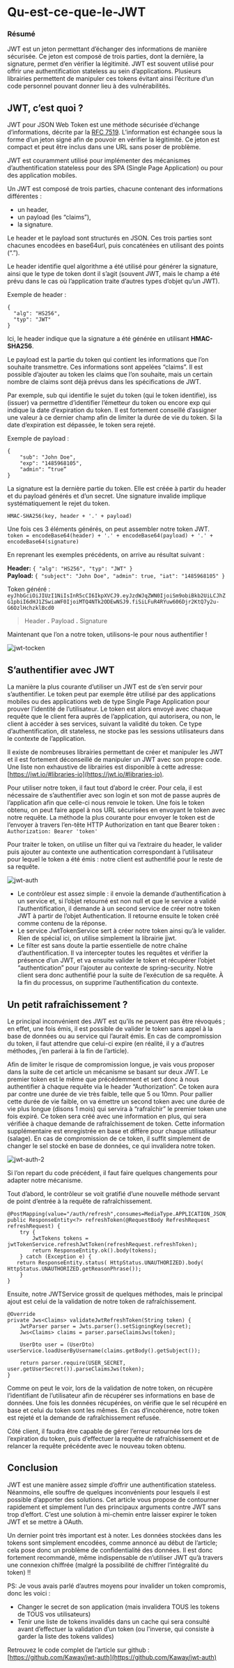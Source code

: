 # Qu-est-ce-que-le-JWT

### Résumé

JWT est un jeton permettant d’échanger des informations de manière sécurisée. Ce jeton est composé de trois parties, dont la dernière, la signature, permet d’en vérifier la légitimité. JWT est souvent utilisé pour offrir une authentification stateless au sein d’applications. Plusieurs librairies permettent de manipuler ces tokens évitant ainsi l’écriture d’un code personnel pouvant donner lieu à des vulnérabilités.

## JWT, c’est quoi ?

JWT pour JSON Web Token est une méthode sécurisée d’échange d’informations, décrite par la [RFC 7519](https://tools.ietf.org/html/rfc7519). L’information est échangée sous la forme d’un jeton signé afin de pouvoir en vérifier la légitimité. Ce jeton est compact et peut être inclus dans une URL sans poser de problème.

JWT est couramment utilisé pour implémenter des mécanismes d’authentification stateless pour des SPA (Single Page Application) ou pour des application mobiles.

Un JWT est composé de trois parties, chacune contenant des informations différentes :

*   un header,
*   un payload (les “claims”),
*   la signature.

Le header et le payload sont structurés en JSON. Ces trois parties sont chacunes encodées en base64url, puis concaténées en utilisant des points (“.”).

Le header identifie quel algorithme a été utilisé pour générer la signature, ainsi que le type de token dont il s’agit (souvent JWT, mais le champ a été prévu dans le cas où l’application traite d’autres types d’objet qu’un JWT).

Exemple de header :

    {
      "alg": "HS256",
      "typ": "JWT"
    }

Ici, le header indique que la signature a été générée en utilisant **HMAC-SHA256**.

Le payload est la partie du token qui contient les informations que l’on souhaite transmettre. Ces informations sont appelées “claims”. Il est possible d’ajouter au token les claims que l’on souhaite, mais un certain nombre de claims sont déjà prévus dans les spécifications de JWT.

Par exemple, sub qui identifie le sujet du token (qui le token identifie), iss (issuer) va permettre d’identifier l’émetteur du token ou encore exp qui indique la date d’expiration du token. Il est fortement conseillé d’assigner une valeur à ce dernier champ afin de limiter la durée de vie du token. Si la date d’expiration est dépassée, le token sera rejeté.

Exemple de payload :

    {
        "sub": "John Doe",
        "exp": "1485968105",
        "admin": “true”
    }

La signature est la dernière partie du token. Elle est créée à partir du header et du payload générés et d’un secret. Une signature invalide implique systématiquement le rejet du token.

`HMAC-SHA256(key, header + '.' + payload)`

Une fois ces 3 éléments générés, on peut assembler notre token JWT.  
`token = encodeBase64(header) + '.' + encodeBase64(payload) + '.' + encodeBase64(signature)`

En reprenant les exemples précédents, on arrive au résultat suivant :

**Header:** `{ "alg": "HS256", "typ": "JWT" }`  
**Payload:** `{ "subject": "John Doe", "admin": true, "iat": "1485968105" }`

Token généré :  
`eyJhbGciOiJIUzI1NiIsInR5cCI6IkpXVCJ9.eyJzdWJqZWN0IjoiSm9obiBkb2UiLCJhZG1pbiI6dHJ1ZSwiaWF0IjoiMTQ4NTk2ODEwNSJ9.fiSiLFuR4RYuw606Djr2KtQ7y2u-G6OzlHchzklBcd0`

> Header **.** Payload **.** Signature

Maintenant que l’on a notre token, utilisons-le pour nous authentifier !


![jwt-tocken](jws-encodage-base64-et-hashage-hmac-sha256-1.png)

## S’authentifier avec JWT

La manière la plus courante d’utiliser un JWT est de s’en servir pour s’authentifier. Le token peut par exemple être utilisé par des applications mobiles ou des applications web de type Single Page Application pour prouver l’identité de l’utilisateur. Le token est alors envoyé avec chaque requête que le client fera auprès de l’application, qui autorisera, ou non, le client à accéder à ses services, suivant la validité du token. Ce type d’authentification, dit stateless, ne stocke pas les sessions utilisateurs dans le contexte de l’application.

Il existe de nombreuses librairies permettant de créer et manipuler les JWT et il est fortement déconseillé de manipuler un JWT avec son propre code. Une liste non exhaustive de librairies est disponible à cette adresse: [https://jwt.io/#libraries-io](https://jwt.io/#libraries-io).

Pour utiliser notre token, il faut tout d’abord le créer. Pour cela, il est nécessaire de s’authentifier avec son login et son mot de passe auprès de l’application afin que celle-ci nous renvoie le token. Une fois le token obtenu, on peut faire appel à nos URL sécurisées en envoyant le token avec notre requête. La méthode la plus courante pour envoyer le token est de l’envoyer à travers l’en-tête HTTP Authorization en tant que Bearer token :  
`Authorization: Bearer 'token'`

Pour traiter le token, on utilise un filter qui va l’extraire du header, le valider puis ajouter au contexte une authentication correspondant à l’utilisateur pour lequel le token a été émis : notre client est authentifié pour le reste de sa requête.

![jwt-auth](http://blog.ippon.fr/content/images/2017/10/jwt-auth.png)

* Le contrôleur est assez simple : il envoie la demande d’authentification à un service et, si l’objet retourné est non null et que le service a validé l’authentification, il demande à un second service de créer notre token JWT à partir de l’objet Authentication. Il retourne ensuite le token créé comme contenu de la réponse.
* Le service JwtTokenService sert à créer notre token ainsi qu’à le valider. Rien de spécial ici, on utilise simplement la librairie jjwt.
* Le filter est sans doute la partie essentielle de notre chaîne d’authentification. Il va intercepter toutes les requêtes et vérifier la présence d’un JWT, et va ensuite valider le token et récupérer l’objet “authentication” pour l’ajouter au contexte de spring-security. Notre client sera donc authentifié pour la suite de l’exécution de sa requête. À la fin du processus, on supprime l’authentification du contexte.

## Un petit rafraîchissement ?

Le principal inconvénient des JWT est qu’ils ne peuvent pas être révoqués ; en effet, une fois émis, il est possible de valider le token sans appel à la base de données ou au service qui l’aurait émis. En cas de compromission du token, il faut attendre que celui-ci expire (en réalité, il y a d’autres méthodes, j’en parlerai à la fin de l’article).

Afin de limiter le risque de compromission longue, je vais vous proposer dans la suite de cet article un mécanisme se basant sur deux JWT. Le premier token est le même que précédemment et sert donc à nous authentifier à chaque requête via le header “Authorization”. Ce token aura par contre une durée de vie très faible, telle que 5 ou 10mn. Pour pallier cette durée de vie faible, on va émettre un second token avec une durée de vie plus longue (disons 1 mois) qui servira à “rafraîchir” le premier token une fois expiré. Ce token sera créé avec une information en plus, qui sera vérifiée à chaque demande de rafraîchissement de token. Cette information supplémentaire est enregistrée en base et diffère pour chaque utilisateur (salage). En cas de compromission de ce token, il suffit simplement de changer le sel stocké en base de données, ce qui invalidera notre token.

![jwt-auth-2](http://blog.ippon.fr/content/images/2017/10/jwt-auth-2.png)

Si l’on repart du code précédent, il faut faire quelques changements pour adapter notre mécanisme.

Tout d’abord, le contrôleur se voit gratifié d’une nouvelle méthode servant de point d’entrée à la requête de rafraîchissement.

    @PostMapping(value="/auth/refresh",consumes=MediaType.APPLICATION_JSON_UTF8_VALUE)
    public ResponseEntity<?> refreshToken(@RequestBody RefreshRequest refreshRequest) {
        try {
            JwtTokens tokens = jwtTokenService.refreshJwtToken(refreshRequest.refreshToken);
            return ResponseEntity.ok().body(tokens);
        } catch (Exception e) {
       return ResponseEntity.status( HttpStatus.UNAUTHORIZED).body( HttpStatus.UNAUTHORIZED.getReasonPhrase());
        }
    }

Ensuite, notre JWTService grossit de quelques méthodes, mais le principal ajout est celui de la validation de notre token de rafraîchissement.

    @Override
    private Jws<Claims> validateJwtRefreshToken(String token) {
        JwtParser parser = Jwts.parser().setSigningKey(secret);
        Jws<Claims> claims = parser.parseClaimsJws(token);

        UserDto user = (UserDto) userService.loadUserByUsername(claims.getBody().getSubject());

        return parser.require(USER_SECRET, user.getUserSecret()).parseClaimsJws(token);
    }

Comme on peut le voir, lors de la validation de notre token, on récupère l’identifiant de l’utilisateur afin de récupérer ses informations en base de données. Une fois les données récupérées, on vérifie que le sel récupéré en base et celui du token sont les mêmes. En cas d’incohérence, notre token est rejeté et la demande de rafraîchissement refusée.

Côté client, il faudra être capable de gérer l’erreur retournée lors de l’expiration du token, puis d’effectuer la requête de rafraîchissement et de relancer la requête précédente avec le nouveau token obtenu.

## Conclusion

JWT est une manière assez simple d’offrir une authentification stateless. Néanmoins, elle souffre de quelques inconvénients pour lesquels il est possible d’apporter des solutions. Cet article vous propose de contourner rapidement et simplement l’un des principaux arguments contre JWT sans trop d’effort. C’est une solution à mi-chemin entre laisser expirer le token JWT et se mettre à OAuth.

Un dernier point très important est à noter. Les données stockées dans les tokens sont simplement encodées, comme annoncé au début de l’article; cela pose donc un problème de confidentialité des données. Il est donc fortement recommandé, même indispensable de n’utiliser JWT qu’à travers une connexion chiffrée (malgré la possibilité de chiffrer l’intégralité du token) !!

PS: Je vous avais parlé d’autres moyens pour invalider un token compromis, donc les voici :

*   Changer le secret de son application (mais invalidera TOUS les tokens de TOUS vos utilisateurs)
*   Tenir une liste de tokens invalidés dans un cache qui sera consulté avant d’effectuer la validation d’un token (ou l'inverse, qui consiste à garder la liste des tokens valides)

Retrouvez le code complet de l’article sur github : [https://github.com/Kaway/jwt-auth](https://github.com/Kaway/jwt-auth)
